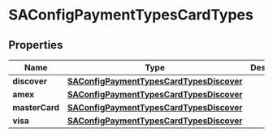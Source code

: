 
# SAConfigPaymentTypesCardTypes

## Properties
Name | Type | Description | Notes
------------ | ------------- | ------------- | -------------
**discover** | [**SAConfigPaymentTypesCardTypesDiscover**](SAConfigPaymentTypesCardTypesDiscover.md) |  |  [optional]
**amex** | [**SAConfigPaymentTypesCardTypesDiscover**](SAConfigPaymentTypesCardTypesDiscover.md) |  |  [optional]
**masterCard** | [**SAConfigPaymentTypesCardTypesDiscover**](SAConfigPaymentTypesCardTypesDiscover.md) |  |  [optional]
**visa** | [**SAConfigPaymentTypesCardTypesDiscover**](SAConfigPaymentTypesCardTypesDiscover.md) |  |  [optional]



